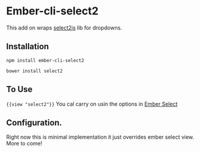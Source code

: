 # Ember-cli-select2

This add on wraps [select2js](https://select2.github.io) lib for dropdowns.

## Installation

```npm install ember-cli-select2```

```bower install select2```

## To Use

```{{view "select2"}}``` You cal carry on usin the options in [Ember Select](http://emberjs.com/api/classes/Ember.Select.html)

## Configuration.

Right now this is minimal implementation it just overrides ember select view. More to come!
